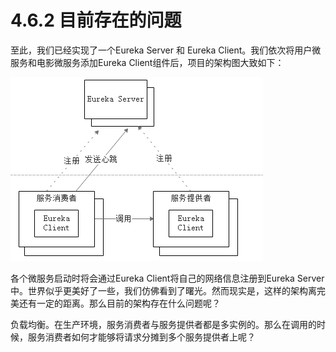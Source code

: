 # 4.6.2 目前存在的问题

至此，我们已经实现了一个Eureka Server 和 Eureka Client。我们依次将用户微服务和电影微服务添加Eureka Client组件后，项目的架构图大致如下：

![架构图](images/4.6.1.png)

各个微服务启动时将会通过Eureka Client将自己的网络信息注册到Eureka Server中。世界似乎更美好了一些，我们仿佛看到了曙光。然而现实是，这样的架构离完美还有一定的距离。那么目前的架构存在什么问题呢？

负载均衡。在生产环境，服务消费者与服务提供者都是多实例的。那么在调用的时候，服务消费者如何才能够将请求分摊到多个服务提供者上呢？